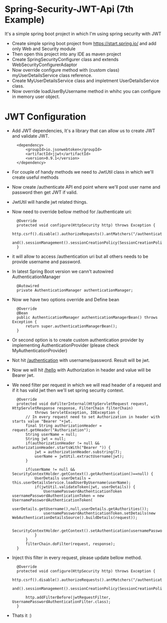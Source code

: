 # Spring-Security-JWT-Api (7th Example)

It's a simple spring boot project in which I'm using spring security with JWT

* Create simple spring boot project from https://start.spring.io/ and add only Web and Security module
* Then open this project into any IDE as maven project
* Create SpringSecurityConfigurer class and extends WebSecurityConfigurerAdaptor
* Now override configure method with (custom class) myUserDetailsService class reference.
* Create MyUserDetailsService class and impletment UserDetailsService class.
* Now override loadUserByUsername method in whihc you can configure in memory user object.

# JWT Configuration
* Add JWT dependencies, It's a library that can allow us to create JWT and validate JWT.

		<dependency>
		    <groupId>io.jsonwebtoken</groupId>
		    <artifactId>jjwt</artifactId>
		    <version>0.9.1</version>
		</dependency> 
* For couple of handy methods we need to JwtUtil class in which we'll create useful methods
* Now create /authenticate API end point where we'll post user name and password then get JWT if valid.
* JwtUtil will handle jwt related things.
* Now need to override bellow method for /authenticate uri:

		@Override
		protected void configure(HttpSecurity http) throws Exception {		
			http.csrf().disable().authorizeRequests().antMatchers("/authentication").permitAll().anyRequest().authenticated().
			and().sessionManagement().sessionCreationPolicy(SessionCreationPolicy.STATELESS);					
		}
* it will allow to access /authentication uri but all others needs to be provide username and password.
* In latest Spring Boot version we cann't autowired AuthenticationManager

		@Autowired
		private AuthenticationManager authenticationManager;
* Now we have two options override and Define bean

		@Override
		@Bean
		public AuthenticationManager authenticationManagerBean() throws Exception {
			return super.authenticationManagerBean();
		}
* Or second option is to create custom authentication provider by implementing AuthenticationProvider (please check MyAuthenticationProvider)
* Not hit [/authentication](http://localhost:8080/authentication) with username/password. Result will be jwt.
* Now we will hit [/hello](http://localhost:8080/hello) with Authorization in header and value will be Bearer jwt.
* We need filter per request in which we will read header of a request and if it has valid jwt then we'll set spring security context.
	
		@Override
		protected void doFilterInternal(HttpServletRequest request, HttpServletResponse response, FilterChain filterChain)
				throws ServletException, IOException {
			// In every request need to set Authorization in header with starts value "Bearer "+jwt.
			final String authorizationHeader = request.getHeader("Authorization");
			String userName = null;
			String jwt = null;
			if(authorizationHeader != null && authorizationHeader.startsWith("Bearer ")) {
				jwt = authorizationHeader.substring(7);
				userName = jwtUtil.extractUsername(jwt);
			}

			if(userName != null && SecurityContextHolder.getContext().getAuthentication()==null) {
				UserDetails userDetails = this.userDetailsService.loadUserByUsername(userName);
				if(jwtUtil.validateToken(jwt, userDetails)) {
					UsernamePasswordAuthenticationToken usernamePasswordAuthenticationToken = new UsernamePasswordAuthenticationToken(
							userDetails.getUsername(),null,userDetails.getAuthorities());
					usernamePasswordAuthenticationToken.setDetails(new WebAuthenticationDetailsSource().buildDetails(request));

					SecurityContextHolder.getContext().setAuthentication(usernamePasswordAuthenticationToken);
				}
			}
			filterChain.doFilter(request, response);
		}   

* Inject this filter in every request, please update bellow method.
	
		@Override
		protected void configure(HttpSecurity http) throws Exception {		
			http.csrf().disable().authorizeRequests().antMatchers("/authentication").permitAll().anyRequest().authenticated().
			and().sessionManagement().sessionCreationPolicy(SessionCreationPolicy.STATELESS);

			http.addFilterBefore(jwtRequestFilter, UsernamePasswordAuthenticationFilter.class);		
		}
* Thats it :)

